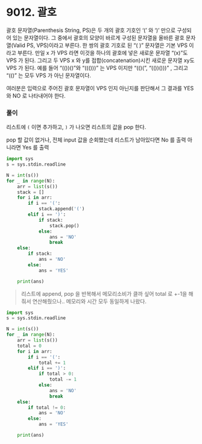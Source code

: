 # 9012. 괄호



괄호 문자열(Parenthesis String, PS)은 두 개의 괄호 기호인 ‘(’ 와 ‘)’ 만으로 구성되어 있는 문자열이다. 그 중에서 괄호의 모양이 바르게 구성된 문자열을 올바른 괄호 문자열(Valid PS, VPS)이라고 부른다. 한 쌍의 괄호 기호로 된 “( )” 문자열은 기본 VPS 이라고 부른다. 만일 x 가 VPS 라면 이것을 하나의 괄호에 넣은 새로운 문자열 “(x)”도 VPS 가 된다. 그리고 두 VPS x 와 y를 접합(concatenation)시킨 새로운 문자열 xy도 VPS 가 된다. 예를 들어 “(())()”와 “((()))” 는 VPS 이지만 “(()(”, “(())()))” , 그리고 “(()” 는 모두 VPS 가 아닌 문자열이다. 

여러분은 입력으로 주어진 괄호 문자열이 VPS 인지 아닌지를 판단해서 그 결과를 YES 와 NO 로 나타내어야 한다. 



### 풀이

리스트에 `(`  이면 추가하고, `)` 가 나오면 리스트의 값을 pop 한다.

pop 할 값이 없거나, 전체 input 값을 순회했는데 리스트가 남아있다면 No 를 출력 아니라면 Yes 를 출력

```python
import sys
s = sys.stdin.readline

N = int(s())
for _ in range(N):
    arr = list(s())
    stack = []
    for i in arr:
        if i == '(':
            stack.append('(')
        elif i == ')':
            if stack:
                stack.pop()
            else:
                ans = 'NO'
                break
    else:
        if stack:
            ans = 'NO'
        else:
            ans = 'YES'

    print(ans)
```

> 리스트에 append, pop 을 반복해서 메모리소비가 클까 싶어 total 로 +-1을 해줘서 연산해줬으나.. 메모리와 시간 모두 동일하게 나왔다.

```python
import sys
s = sys.stdin.readline

N = int(s())
for _ in range(N):
    arr = list(s())
    total = 0
    for i in arr:
        if i == '(':
            total += 1
        elif i == ')':
            if total > 0:
                total -= 1
            else:
                ans = 'NO'
                break
    else:
        if total != 0:
            ans = 'NO'
        else:
            ans = 'YES'

    print(ans)
```